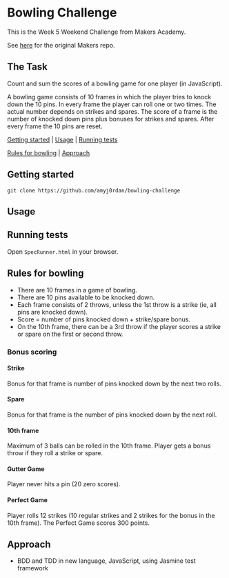 # Bowling Challenge

This is the Week 5 Weekend Challenge from Makers Academy.

See [here](https://github.com/makersacademy/bowling-challenge) for the original Makers repo.

## The Task

Count and sum the scores of a bowling game for one player (in JavaScript).

A bowling game consists of 10 frames in which the player tries to knock down the 10 pins. In every frame the player can roll one or two times. The actual number depends on strikes and spares. The score of a frame is the number of knocked down pins plus bonuses for strikes and spares. After every frame the 10 pins are reset.

[Getting started](#getting-started) | [Usage](#Usage) | [Running tests](#running-tests)

[Rules for bowling](#rules-for-bowling) | [Approach](#Approach)

## Getting started

```
git clone https://github.com/amyj0rdan/bowling-challenge
```

## Usage


## Running tests

Open `SpecRunner.html` in your browser.

## Rules for bowling

- There are 10 frames in a game of bowling.
- There are 10 pins available to be knocked down.
- Each frame consists of 2 throws, unless the 1st throw is a strike (ie, all pins are knocked down).
- Score = number of pins knocked down + strike/spare bonus.
- On the 10th frame, there can be a 3rd throw if the player scores a strike or spare on the first or second throw.

### Bonus scoring

#### Strike
Bonus for that frame is number of pins knocked down by the next two rolls.

#### Spare
Bonus for that frame is the number of pins knocked down by the next roll.

#### 10th frame

Maximum of 3 balls can be rolled in the 10th frame. Player gets a bonus throw if they roll a strike or spare.

#### Gutter Game

Player never hits a pin (20 zero scores).

#### Perfect Game

Player rolls 12 strikes (10 regular strikes and 2 strikes for the bonus in the 10th frame). The Perfect Game scores 300 points.

## Approach

- BDD and TDD in new language, JavaScript, using Jasmine test framework
